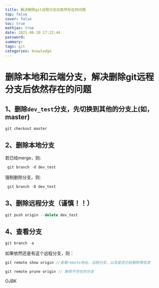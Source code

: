 ```yaml
---
title: 解决删除git远程分支后依然存在的问题
top: false
cover: false
toc: true
mathjax: true
date: 2021-06-10 17:22:44
password:
summary:
tags: git
categories: knowledge
---
```


# 删除本地和云端分支，解决删除git远程分支后依然存在的问题

## 1、删除`dev_test`分支，先切换到其他的分支上(如，master)

```c++
git checkout master
```

## 2、删除本地分支

若已经merge，则:

```c++
 git branch -d dev_test
```

强制删除分支，则:

```c++
 git branch -D dev_test
```

## 3、删除远程分支（谨慎！！）

```c++
git push origin --delete dev_test
```

## 4、查看分支
```c++
git branch -a
```

如果依然还是有这个远程分支，则：

```c++
git remote show origin //查看remote地址，远程分支，以及是否已经删除等信息

git remote prune origin // 删除不存在的分支
```

OJBK
